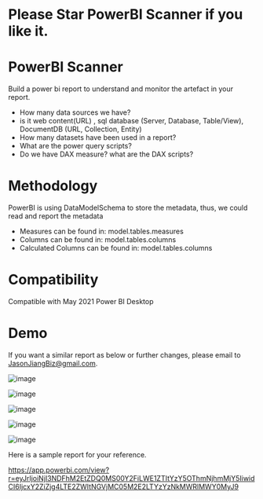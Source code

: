# Please Star PowerBI Scanner if you like it.



# PowerBI Scanner
Build a power bi report to understand and monitor the artefact in your report.
- How many data sources we have? 
- is it web content(URL) , sql database (Server, Database, Table/View), DocumentDB (URL, Collection, Entity)
- How many datasets have been used in a report?
- What are the power query scripts?
- Do we have DAX measure? what are the DAX scripts?





# Methodology 
PowerBI is using DataModelSchema to store the metadata, thus, we could read and report the metadata
- Measures can be found in: model.tables.measures
- Columns can be found in: model.tables.columns
- Calculated Columns can be found in: model.tables.columns 


# Compatibility
Compatible with May 2021 Power BI Desktop


# Demo 

If you want a similar report as below or further changes, please email to JasonJiangBiz@gmail.com.


![image](https://user-images.githubusercontent.com/52347372/123221078-a93ec680-d522-11eb-99c5-7bab4b2f4f0a.png)

![image](https://user-images.githubusercontent.com/52347372/123350583-670f9680-d5af-11eb-8e62-c4d9ef6ebb08.png)

![image](https://user-images.githubusercontent.com/52347372/123350552-58c17a80-d5af-11eb-8900-f158f8458e8a.png)

![image](https://user-images.githubusercontent.com/52347372/123221127-b78ce280-d522-11eb-9a91-41c7af9ea708.png)


![image](https://user-images.githubusercontent.com/52347372/123221145-c07db400-d522-11eb-9e3c-0e2ccd50178e.png)


Here is a sample report for your reference.

https://app.powerbi.com/view?r=eyJrIjoiNjI3NDFhM2EtZDQ0MS00Y2FiLWE1ZTItYzY5OThmNjhmMjY5IiwidCI6IjcxY2ZiZjg4LTE2ZWItNGVjMC05M2E2LTYzYzNkMWRlMWY0MyJ9




